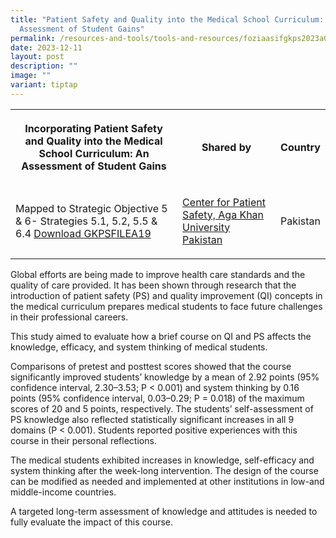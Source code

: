 ```yaml
---
title: "Patient Safety and Quality into the Medical School Curriculum: An
  Assessment of Student Gains"
permalink: /resources-and-tools/tools-and-resources/foziaasifgkps2023a019/
date: 2023-12-11
layout: post
description: ""
image: ""
variant: tiptap
---
```

<table><tbody><tr><th rowspan="1" colspan="1"><p>Incorporating Patient Safety and Quality into the Medical School Curriculum: An Assessment of Student Gains</p></th><th rowspan="1" colspan="1"><p>Shared by</p></th><th rowspan="1" colspan="1"><p>Country</p></th></tr><tr><td rowspan="1" colspan="1"><p>Mapped to Strategic Objective 5 &amp; 6- Strategies 5.1, 5.2, 5.5 &amp; 6.4 <a href="/files/gkpsfilea19_patient safety quality into the medical school curriculum an assessment of student gains.pdf" rel="noopener noreferrer nofollow" target="_blank">Download GKPSFILEA19</a></p></td><td rowspan="1" colspan="1"><p><a href="https://www.aku.edu/mcpk/patient-safety/Pages/home.aspx" rel="noopener noreferrer nofollow" target="_blank">Center for Patient Safety, Aga Khan University Pakistan</a></p></td><td rowspan="1" colspan="1"><p>Pakistan</p></td></tr></tbody></table><p>Global efforts are being made to improve health care standards and the quality of care provided. It has been shown through research that the introduction of patient safety (PS) and quality improvement (QI) concepts in the medical curriculum prepares medical students to face future challenges in their professional careers.</p><p>This study aimed to evaluate how a brief course on QI and PS affects the knowledge, efficacy, and system thinking of medical students.</p><p>Comparisons of pretest and posttest scores showed that the course significantly improved students’ knowledge by a mean of 2.92 points (95% confidence interval, 2.30–3.53; P &lt; 0.001) and system thinking by 0.16 points (95% confidence interval, 0.03–0.29; P = 0.018) of the maximum scores of 20 and 5 points, respectively. The students’ self-assessment of PS knowledge also reflected statistically significant increases in all 9 domains (P &lt; 0.001). Students reported positive experiences with this course in their personal reflections.</p><p>The medical students exhibited increases in knowledge, self-efficacy and system thinking after the week-long intervention. The design of the course can be modified as needed and implemented at other institutions in low-and middle-income countries.</p><p>A targeted long-term assessment of knowledge and attitudes is needed to fully evaluate the impact of this course.</p>